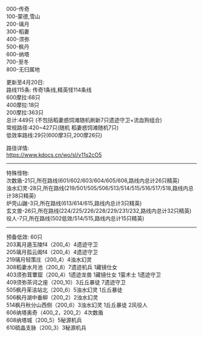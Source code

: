 000-传奇  
100-蒙德,雪山  
200-璃月  
300-稻妻  
400-须弥  
500-枫丹  
600-纳塔  
700-至冬  
800-无归属地  

更新至4月20日:  
路线115条: 传奇1条线,精英怪114条线  
600摩拉:68只  
400摩拉:18只  
200摩拉:363只  
总计:449只 (不包括稻妻惑饲滩随机刷新7只遗迹守卫+流血狗组合)  
常规路径:420~427只(随机 稻妻惑饲滩随机7只)  
低效率路线:29只(600摩3只,200摩26只)  

路径详情:  
https://www.kdocs.cn/wo/sl/v11s2cO5  
___________________________________________________________________________________________________
特殊怪物:  
次数盾-21只,所在路线(601/602/603/604/605/606,路线内总计26只精英)  
浊水幻灵-28只,所在路线(219/501/505/506/513/514/515/516/517/518,路线内总计38只精英)  
炉壳山鼬-3只,所在路线(613/614/615,路线内总计3只精英)  
玄文兽-26只,所在路线(224/225/226/228/229/231/232,路线内总计32只精英)  
役人-7只,所在路线(502低效/514/515,路线内总计15只精英)  
___________________________________________________________________________________________________
预备低效: 60只  
203离月遁玉陵f4（200_4）4遗迹守卫  
205璃月孤云阁f4（200_4）4遗迹守卫  
219璃月轻策庄（200_4）4浊水幻灵  
308稻妻水月池（200_8）7遗迹机兵 1藏镜仕女  
403须弥茸蕈窟（200_4）1遗迹龙兽 1藏镜仕女 1萤术士 1遗迹守卫  
409须弥茶诃之座（200_10）3丘丘暴徒 7遗迹守卫  
505枫丹茉洁站北（200_6）5浊水幻灵 1丘丘暴徒  
506枫丹湖中垂柳（200_2）2浊水幻灵  
514枫丹秋分山西侧（200_6）3浊水幻灵 1丘丘暴徒 2风役人  
606纳塔奥奇（400_2，200_2）4次数盾  
608纳塔城（200_5）5秘源机兵  
610硫晶支脉（200_3）3秘源机兵  
